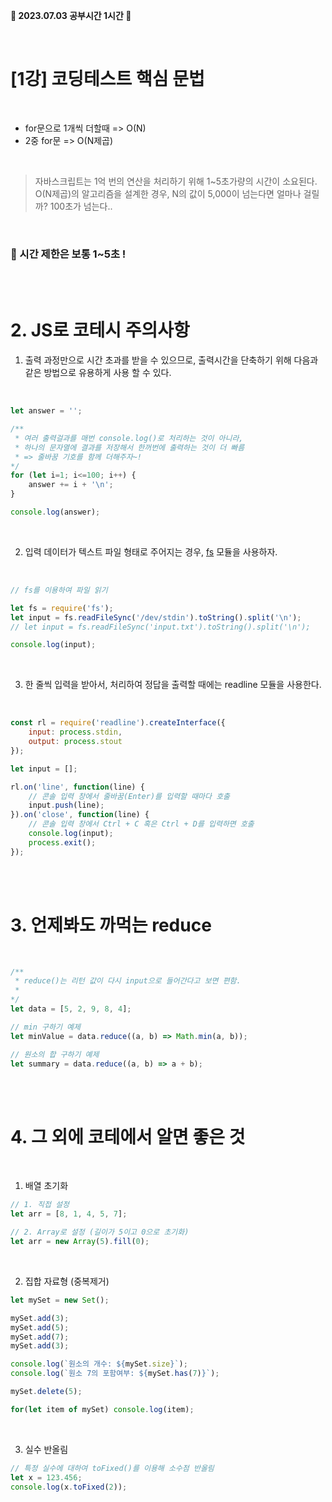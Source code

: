 <b> 🐰 2023.07.03 공부시간 1시간 🐰 </b>

<br/>

# [1강] 코딩테스트 핵심 문법

<br/>

* for문으로 1개씩 더할때 => O(N)
* 2중 for문 => O(N제곱)

<br/>

> 자바스크립트는 1억 번의 연산을 처리하기 위해 1~5초가량의 시간이 소요된다. O(N제곱)의 알고리즘을 설계한 경우, N의 값이 5,000이 넘는다면 얼마나 걸릴까? 100초가 넘는다..

<br/>

### 🔎 시간 제한은 보통 1~5초 !

<br/><br/>

# 2. JS로 코테시 주의사항
1.  출력 과정만으로 시간 초과를 받을 수 있으므로, 출력시간을 단축하기 위해 다음과 같은 방법으로 유용하게 사용 할 수 있다.

<br/>

```javaScript
let answer = '';

/**
 * 여러 출력걸과를 매번 console.log()로 처리하는 것이 아니라,
 * 하나의 문자열에 결과를 저장해서 한꺼번에 출력하는 것이 더 빠름
 * => 줄바꿈 기호를 함께 더해주자~!
*/
for (let i=1; i<=100; i++) {
    answer += i + '\n';
}

console.log(answer);
```

<br/>

2. 입력 데이터가 텍스트 파일 형태로 주어지는 경우, <u>fs</u> 모듈을 사용하자.

<br/>

```javaScript
// fs를 이용하여 파일 읽기

let fs = require('fs');
let input = fs.readFileSync('/dev/stdin').toString().split('\n');
// let input = fs.readFileSync('input.txt').toString().split('\n');

console.log(input);
```

<br/>

3. 한 줄씩 입력을 받아서, 처리하여 정답을 출력할 때에는 readline 모듈을 사용한다.

<br/>

```javaScript
const rl = require('readline').createInterface({
    input: process.stdin,
    output: process.stout
});

let input = [];

rl.on('line', function(line) {
    // 콘솔 입력 창에서 줄바꿈(Enter)를 입력할 때마다 호출
    input.push(line);
}).on('close', function(line) {
    // 콘솔 입력 창에서 Ctrl + C 혹은 Ctrl + D를 입력하면 호출
    console.log(input);
    process.exit();
});
```
<br/><br/>

# 3. 언제봐도 까먹는 reduce

<br/>

```javaScript
/**
 * reduce()는 리턴 값이 다시 input으로 들어간다고 보면 편함.
 * 
*/
let data = [5, 2, 9, 8, 4];

// min 구하기 예제
let minValue = data.reduce((a, b) => Math.min(a, b));

// 원소의 합 구하기 예제
let summary = data.reduce((a, b) => a + b);
```

<br/><br/>

# 4. 그 외에 코테에서 알면 좋은 것

<br/>

1. 배열 초기화
```javaScript 
// 1. 직접 설정
let arr = [8, 1, 4, 5, 7];

// 2. Array로 설정 (길이가 5이고 0으로 초기화)
let arr = new Array(5).fill(0);
```

<br/>

2. 집합 자료형 (중복제거)
```javaScript 
let mySet = new Set();

mySet.add(3);
mySet.add(5);
mySet.add(7);
mySet.add(3);

console.log(`원소의 개수: ${mySet.size}`);
console.log(`원소 7의 포함여부: ${mySet.has(7)}`);

mySet.delete(5);

for(let item of mySet) console.log(item);
```
<br/>

3. 실수 반올림
```javaScript 
// 특정 실수에 대하여 toFixed()를 이용해 소수점 반올림
let x = 123.456;
console.log(x.toFixed(2));
```